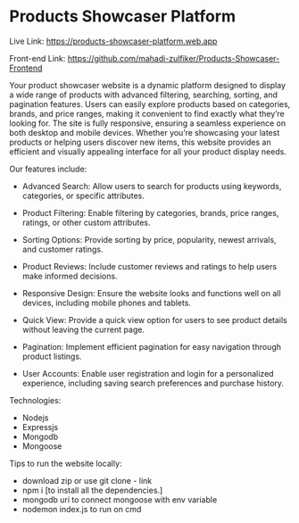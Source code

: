 # Products Showcaser Platform

Live Link: https://products-showcaser-platform.web.app

Front-end Link: https://github.com/mahadi-zulfiker/Products-Showcaser-Frontend

Your product showcaser website is a dynamic platform designed to display a wide range of products with advanced filtering, searching, sorting, and pagination features.
Users can easily explore products based on categories, brands, and price ranges, making it convenient to find exactly what they’re looking for. The site is fully responsive, ensuring a seamless experience on both desktop and mobile devices.
Whether you’re showcasing your latest products or helping users discover new items, this website provides an efficient and visually appealing interface for all your product display needs.

Our features include:

- Advanced Search: Allow users to search for products using keywords, categories, or specific attributes.

- Product Filtering: Enable filtering by categories, brands, price ranges, ratings, or other custom attributes.

- Sorting Options: Provide sorting by price, popularity, newest arrivals, and customer ratings.

- Product Reviews: Include customer reviews and ratings to help users make informed decisions.

- Responsive Design: Ensure the website looks and functions well on all devices, including mobile phones and tablets.

- Quick View: Provide a quick view option for users to see product details without leaving the current page.

- Pagination: Implement efficient pagination for easy navigation through product listings.

- User Accounts: Enable user registration and login for a personalized experience, including saving search preferences and purchase history.

Technologies:
- Nodejs
- Expressjs
- Mongodb
- Mongoose

Tips to run the website locally:

- download zip or use git clone - link
- npm i [to install all the dependencies.]
- mongodb uri to connect mongoose with env variable
- nodemon index.js to run on cmd
